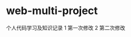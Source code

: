 <!--
 * @Author: TerryMin
 * @Date: 2024-06-09 10:36:36
 * @LastEditors: TerryMin
 * @LastEditTime: 2024-10-23 13:55:30
 * @Description: file not
-->
# web-multi-project
个人代码学习及知识记录
1 第一次修改
2 第二次修改